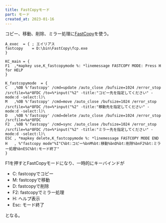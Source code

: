 ```yaml
---
title: FastCopyモード
part: モード
created_at: 2023-01-16
---
```

コピー、移動、削除、ミラー処理に[FastCopy](https://fastcopy.jp/)を使う。

```text
A_exec	= {	; エイリアス
fastcopy	= D:\bin\FastCopy\fcp.exe
}

KC_main = {
F1	,*mapkey use,K_fastcopymode %: *linemessage FASTCOPY MODE: Press H for HELP
}

K_fastcopymode	= {
C	,%OB %'fastcopy' /cmd=update /auto_close /bufsize=1024 /error_stop /srcfile=%a*8FDC /to=%*input("%2" -title:"コピー先を指定してください" -mode:d -select:l)\
M	,%OB %'fastcopy' /cmd=move /auto_close /bufsize=1024 /error_stop /srcfile=%a*8FDC /to=%*input("%2" -title:"移動先を指定してください" -mode:d -select:l)\
D	,%OB %'fastcopy' /cmd=delete /auto_close /bufsize=1024 /error_stop /srcfile=%a*8FDC
F2	,%OB %'fastcopy' /cmd=sync /auto_close /bufsize=1024 /error_stop /srcfile=%a*8FDC /to=%*input("%2" -title:"ミラー先を指定してください" -mode:d -select:l)\
ESC	, *mapkey delete,K_fastcopymode %: *linemessage FASTCOPY MODE END
H	, %"fastcopy mode"%I"C%bt:コピー%bnM%bt:移動%bnD%bt:削除%bnF2%bt:ミラー処理%bnESC%bt:モード終了"
}
```

F1を押すとFastCopyモードになり、一時的にキーバインドが

- C: fastcopyでコピー
- M: fastcopyで移動
- D: fastcopyで削除
- F2: fastcopyでミラー処理
- H: ヘルプ表示
- Esc: モード終了

となる。
